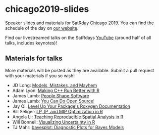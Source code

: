 # chicago2019-slides
Speaker slides and materials for SatRday Chicago 2019. You can find the schedule of the day on [our website](https://chicago2019.satrdays.org).

Find our livestreamed talks on the SatRdays [YouTube](https://www.youtube.com/watch?v=quFhQvizBE8) (around half of all talks, includes keynotes)!

## Materials for talks

More materials will be posted as they are available. Submit a pull request with your materials if you so wish!

- JD Long: [Models, Mistakes, and Mayhem](https://docs.google.com/presentation/d/1ywSgScfiCVuNPJo-7hzd4assvvUXIbbN6Dq_QC8cK0Q/edit)
- Adam Lyon: [Making C++ Run Better with R](https://github.com/lyon-fnal/analyzeGPerfTools/blob/master/Lyon_making_cpp_better_sm.pdf)
- James Lamb: [People Shape Software](https://github.com/jayqi/satRday-roxygen-talk)
- James Lamb: [You Can Do Open Source!](https://github.com/jameslamb/talks/tree/master/you-can-do-open-source)
- Jay Qi: [Level Up Your Package's Roxygen Documentation](https://github.com/jayqi/satRday-roxygen-talk)
- Bill Seliger: [LP, IP, and MIP Optimization in R](https://github.com/BillSeliger/SatRdayOptimization)
- Angela Li: [Teaching Reproducible Spatial Analysis in R](https://docs.google.com/presentation/d/14HtS-1c3A0GBIVvfrYkOrARwlJIqo2rkOAb2Du81eTw/edit)
- Will Bonnell: [Visualizing Uncertainty in R](https://willdebras.github.io/sartrday2019/)
- TJ Mahr: [bayesplot: Diagnostic Plots for Bayes Models](https://www.tjmahr.com/bayesplot-satrdays-2019)
